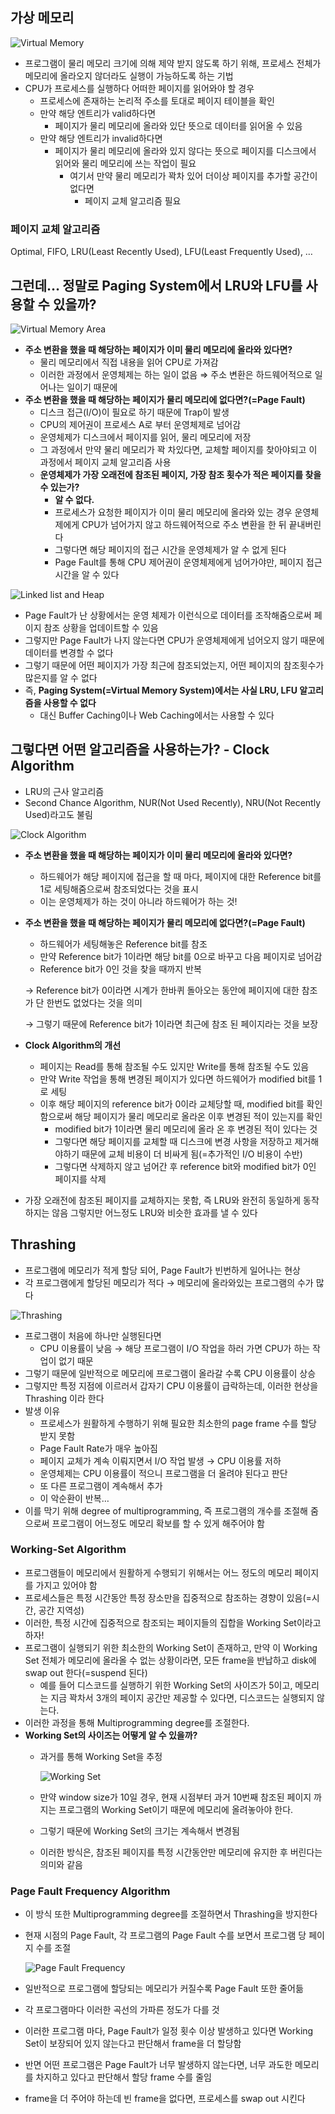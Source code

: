## 가상 메모리

![Virtual Memory](Memory/image/10-01-1.png)

- 프로그램이 물리 메모리 크기에 의해 제약 받지 않도록 하기 위해, 프로세스 전체가 메모리에 올라오지 않더라도 실행이 가능하도록 하는 기법
- CPU가 프로세스를 실행하다 어떠한 페이지를 읽어와야 할 경우
    - 프로세스에 존재하는 논리적 주소를 토대로 페이지 테이블을 확인
    - 만약 해당 엔트리가 valid하다면
        - 페이지가 물리 메모리에 올라와 있단 뜻으로 데이터를 읽어올 수 있음
    - 만약 해당 엔트리가 invalid하다면
        - 페이지가 물리 메모리에 올라와 있지 않다는 뜻으로 페이지를 디스크에서 읽어와 물리 메모리에 쓰는 작업이 필요
            - 여기서 만약 물리 메모리가 꽉차 있어 더이상 페이지를 추가할 공간이 없다면
                - 페이지 교체 알고리즘 필요

### 페이지 교체 알고리즘

Optimal, FIFO, LRU(Least Recently Used), LFU(Least Frequently Used), …

## 그런데… 정말로 Paging System에서 LRU와 LFU를 사용할 수 있을까?

![Virtual Memory Area](Memory/image/10-01-2.png)

- **주소 변환을 했을 때 해당하는 페이지가 이미 물리 메모리에 올라와 있다면?**
    - 물리 메모리에서 직접 내용을 읽어 CPU로 가져감
    - 이러한 과정에서 운영체제는 하는 일이 없음 ⇒ 주소 변환은 하드웨어적으로 일어나는 일이기 때문에
- **주소 변환을 했을 때 해당하는 페이지가 물리 메모리에 없다면?(=Page Fault)**
    - 디스크 접근(I/O)이 필요로 하기 때문에 Trap이 발생
    - CPU의 제어권이 프로세스 A로 부터 운영체제로 넘어감
    - 운영체제가 디스크에서 페이지를 읽어, 물리 메모리에 저장
    - 그 과정에서 만약 물리 메모리가 꽉 차있다면, 교체할 페이지를 찾아야되고 이 과정에서 페이지 교체 알고리즘 사용
    - **운영체제가 가장 오래전에 참조된 페이지, 가장 참조 횟수가 적은 페이지를 찾을 수 있는가?**
        - **알 수 없다.**
        - 프로세스가 요청한 페이지가 이미 물리 메모리에 올라와 있는 경우 운영체제에게 CPU가 넘어가지 않고 하드웨어적으로 주소 변환을 한 뒤 끝내버린다
        - 그렇다면 해당 페이지의 접근 시간을 운영체제가 알 수 없게 된다
        - Page Fault를 통해 CPU 제어권이 운영체제에게 넘어가야만, 페이지 접근 시간을 알 수 있다
    

![Linked list and Heap](Memory/image/10-01-3.png)

- Page Fault가 난 상황에서는 운영 체제가 이런식으로 데이터를 조작해줌으로써 페이지 참조 상황을 업데이트할 수 있음
- 그렇지만 Page Fault가 나지 않는다면 CPU가 운영체제에게 넘어오지 않기 때문에 데이터를 변경할 수 없다
- 그렇기 때문에 어떤 페이지가 가장 최근에 참조되었는지, 어떤 페이지의 참조횟수가 많은지를 알 수 없다
- 즉, **Paging System(=Virtual Memory System)에서는 사실 LRU, LFU 알고리즘을 사용할 수 없다**
    - 대신 Buffer Caching이나 Web Caching에서는 사용할 수 있다

## 그렇다면 어떤 알고리즘을 사용하는가? - Clock Algorithm

- LRU의 근사 알고리즘
- Second Chance Algorithm, NUR(Not Used Recently), NRU(Not Recently Used)라고도 불림

![Clock Algorithm](Memory/image/10-01-4.png)

- **주소 변환을 했을 때 해당하는 페이지가 이미 물리 메모리에 올라와 있다면?**
    - 하드웨어가 해당 페이지에 접근을 할 때 마다, 페이지에 대한 Reference bit를 1로 세팅해줌으로써 참조되었다는 것을 표시
    - 이는 운영체제가 하는 것이 아니라 하드웨어가 하는 것!
- **주소 변환을 했을 때 해당하는 페이지가 물리 메모리에 없다면?(=Page Fault)**
    - 하드웨어가 세팅해놓은 Reference bit를 참조
    - 만약 Reference bit가 1이라면 해당 bit를 0으로 바꾸고 다음 페이지로 넘어감
    - Reference bit가 0인 것을 찾을 때까지 반복
    
    → Reference bit가 0이라면 시계가 한바퀴 돌아오는 동안에 페이지에 대한 참조가 단 한번도 없었다는 것을 의미
    
    → 그렇기 때문에 Reference bit가 1이라면 최근에 참조 된 페이지라는 것을 보장
    
- **Clock Algorithm의 개선**
    - 페이지는 Read를 통해 참조될 수도 있지만 Write를 통해 참조될 수도 있음
    - 만약 Write 작업을 통해 변경된 페이지가 있다면 하드웨어가 modified bit를 1로 세팅
    - 이후 해당 페이지의 reference bit가 0이라 교체당할 때, modified bit를 확인함으로써 해당 페이지가 물리 메모리로 올라온 이후 변경된 적이 있는지를 확인
        - modified bit가 1이라면 물리 메모리에 올라 온 후 변경된 적이 있다는 것
        - 그렇다면 해당 페이지를 교체할 때 디스크에 변경 사항을 저장하고 제거해야하기 때문에 교체 비용이 더 비싸게 됨(=추가적인 I/O 비용이 수반)
        - 그렇다면 삭제하지 않고 넘어간 후 reference bit와 modified bit가 0인 페이지를 삭제
- 가장 오래전에 참조된 페이지를 교체하지는 못함, 즉 LRU와 완전히 동일하게 동작하지는 않음 그렇지만 어느정도 LRU와 비슷한 효과를 낼 수 있다

## Thrashing

- 프로그램에 메모리가 적게 할당 되어, Page Fault가 빈번하게 일어나는 현상
- 각 프로그램에게 할당된 메모리가 적다 → 메모리에 올라와있는 프로그램의 수가 많다

![Thrashing](Memory/image/10-01-5.png)

- 프로그램이 처음에 하나만 실행된다면
    - CPU 이용률이 낮음 → 해당 프로그램이 I/O 작업을 하러 가면 CPU가 하는 작업이 없기 때문
- 그렇기 때문에 일반적으로 메모리에 프로그램이 올라갈 수록 CPU 이용률이 상승
- 그렇지만 특정 지점에 이르러서 갑자기 CPU 이용률이 급락하는데, 이러한 현상을 Thrashing 이라 한다
- 발생 이유
    - 프로세스가 원활하게 수행하기 위해 필요한 최소한의 page frame 수를 할당 받지 못함
    - Page Fault Rate가 매우 높아짐
    - 페이지 교체가 계속 이뤄지면서 I/O 작업 발생 → CPU 이용률 저하
    - 운영체제는 CPU 이용률이 적으니 프로그램을 더 올려야 된다고 판단
    - 또 다른 프로그램이 계속해서 추가
    - 이 악순환이 반복…
- 이를 막기 위해 degree of multiprogramming, 즉 프로그램의 개수를 조절해 줌으로써 프로그램이 어느정도 메모리 확보를 할 수 있게 해주어야 함

### Working-Set Algorithm

- 프로그램들이 메모리에서 원활하게 수행되기 위해서는 어느 정도의 메모리 페이지를 가지고 있어야 함
- 프로세스들은 특정 시간동안 특정 장소만을 집중적으로 참조하는 경향이 있음(=시간, 공간 지역성)
- 이러한, 특정 시간에 집중적으로 참조되는 페이지들의 집합을 Working Set이라고 하자!
- 프로그램이 실행되기 위한 최소한의 Working Set이 존재하고, 만약 이 Working Set 전체가 메모리에 올라올 수 없는 상황이라면, 모든 frame을 반납하고 disk에 swap out 한다(=suspend 된다)
    - 예를 들어 디스코드를 실행하기 위한 Working Set의 사이즈가 5이고, 메모리는 지금 꽉차서 3개의 페이지 공간만 제공할 수 있다면, 디스코드는 실행되지 않는다.
- 이러한 과정을 통해 Multiprogramming degree를 조절한다.
- **Working Set의 사이즈는 어떻게 알 수 있을까?**
    - 과거를 통해 Working Set을 추정
        
        ![Working Set](Memory/image/10-01-6.png)
        
    - 만약 window size가 10일 경우, 현재 시점부터 과거 10번째 참조된 페이지 까지는 프로그램의 Working Set이기 때문에 메모리에 올려놓아야 한다.
    - 그렇기 때문에 Working Set의 크기는 계속해서 변경됨
    - 이러한 방식은, 참조된 페이지를 특정 시간동안만 메모리에 유지한 후 버린다는 의미와 같음

### Page Fault Frequency Algorithm

- 이 방식 또한 Multiprogramming degree를 조절하면서 Thrashing을 방지한다
- 현재 시점의 Page Fault, 각 프로그램의 Page Fault 수를 보면서 프로그램 당 페이지 수를 조절
    
    ![Page Fault Frequency](Memory/image/10-01-7.png)
    
- 일반적으로 프로그램에 할당되는 메모리가 커질수록 Page Fault 또한 줄어듦
- 각 프로그램마다 이러한 곡선의 가파른 정도가 다를 것
- 이러한 프로그램 마다, Page Fault가 일정 횟수 이상 발생하고 있다면 Working Set이 보장되어 있지 않는다고 판단해서 frame을 더 할당함
- 반면 어떤 프로그램은 Page Fault가 너무 발생하지 않는다면, 너무 과도한 메모리를 차지하고 있다고 판단해서 할당 frame 수를 줄임
- frame을 더 주어야 하는데 빈 frame을 없다면, 프로세스를 swap out 시킨다

